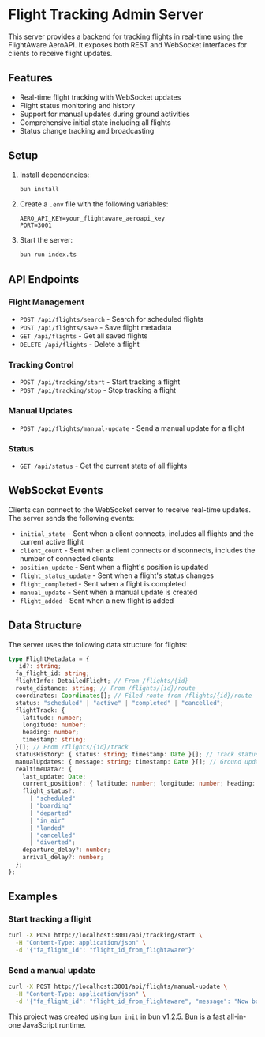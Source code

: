 # Flight Tracking Admin Server

This server provides a backend for tracking flights in real-time using the FlightAware AeroAPI. It exposes both REST and WebSocket interfaces for clients to receive flight updates.

## Features

- Real-time flight tracking with WebSocket updates
- Flight status monitoring and history
- Support for manual updates during ground activities
- Comprehensive initial state including all flights
- Status change tracking and broadcasting

## Setup

1. Install dependencies:

   ```bash
   bun install
   ```

2. Create a `.env` file with the following variables:

   ```
   AERO_API_KEY=your_flightaware_aeroapi_key
   PORT=3001
   ```

3. Start the server:
   ```bash
   bun run index.ts
   ```

## API Endpoints

### Flight Management

- `POST /api/flights/search` - Search for scheduled flights
- `POST /api/flights/save` - Save flight metadata
- `GET /api/flights` - Get all saved flights
- `DELETE /api/flights` - Delete a flight

### Tracking Control

- `POST /api/tracking/start` - Start tracking a flight
- `POST /api/tracking/stop` - Stop tracking a flight

### Manual Updates

- `POST /api/flights/manual-update` - Send a manual update for a flight

### Status

- `GET /api/status` - Get the current state of all flights

## WebSocket Events

Clients can connect to the WebSocket server to receive real-time updates. The server sends the following events:

- `initial_state` - Sent when a client connects, includes all flights and the current active flight
- `client_count` - Sent when a client connects or disconnects, includes the number of connected clients
- `position_update` - Sent when a flight's position is updated
- `flight_status_update` - Sent when a flight's status changes
- `flight_completed` - Sent when a flight is completed
- `manual_update` - Sent when a manual update is created
- `flight_added` - Sent when a new flight is added

## Data Structure

The server uses the following data structure for flights:

```typescript
type FlightMetadata = {
  _id?: string;
  fa_flight_id: string;
  flightInfo: DetailedFlight; // From /flights/{id}
  route_distance: string; // From /flights/{id}/route
  coordinates: Coordinates[]; // Filed route from /flights/{id}/route
  status: "scheduled" | "active" | "completed" | "cancelled";
  flightTrack: {
    latitude: number;
    longitude: number;
    heading: number;
    timestamp: string;
  }[]; // From /flights/{id}/track
  statusHistory: { status: string; timestamp: Date }[]; // Track status changes
  manualUpdates: { message: string; timestamp: Date }[]; // Ground updates
  realtimeData?: {
    last_update: Date;
    current_position?: { latitude: number; longitude: number; heading: number };
    flight_status?:
      | "scheduled"
      | "boarding"
      | "departed"
      | "in_air"
      | "landed"
      | "cancelled"
      | "diverted";
    departure_delay?: number;
    arrival_delay?: number;
  };
};
```

## Examples

### Start tracking a flight

```bash
curl -X POST http://localhost:3001/api/tracking/start \
  -H "Content-Type: application/json" \
  -d '{"fa_flight_id": "flight_id_from_flightaware"}'
```

### Send a manual update

```bash
curl -X POST http://localhost:3001/api/flights/manual-update \
  -H "Content-Type: application/json" \
  -d '{"fa_flight_id": "flight_id_from_flightaware", "message": "Now boarding at gate 23"}'
```

This project was created using `bun init` in bun v1.2.5. [Bun](https://bun.sh) is a fast all-in-one JavaScript runtime.
